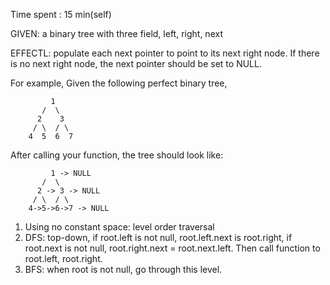 Time spent : 15 min(self)

GIVEN: a binary tree with three field, left, right, next

EFFECTL: populate each next pointer to point to its next right node. If there is no next right node, the next pointer should be set to NULL.

For example,
Given the following perfect binary tree,

```
         1
       /  \
      2    3
     / \  / \
    4  5  6  7
```

After calling your function, the tree should look like:

```
         1 -> NULL
       /  \
      2 -> 3 -> NULL
     / \  / \
    4->5->6->7 -> NULL
```



1. Using no constant space: level order traversal
2. DFS: top-down, if root.left is not null, root.left.next is root.right, if root.next is not null, root.right.next = root.next.left. Then call function to root.left, root.right.
3. BFS: when root is not null, go through this level.